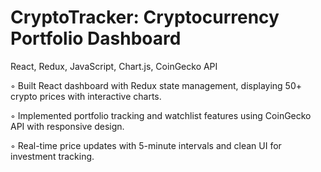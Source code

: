 # CryptoTracker: Cryptocurrency Portfolio Dashboard 

React, Redux, JavaScript, Chart.js, CoinGecko API

◦ Built React dashboard with Redux state management, displaying 50+ crypto prices with interactive charts.

◦ Implemented portfolio tracking and watchlist features using CoinGecko API with responsive design.

◦ Real-time price updates with 5-minute intervals and clean UI for investment tracking.
